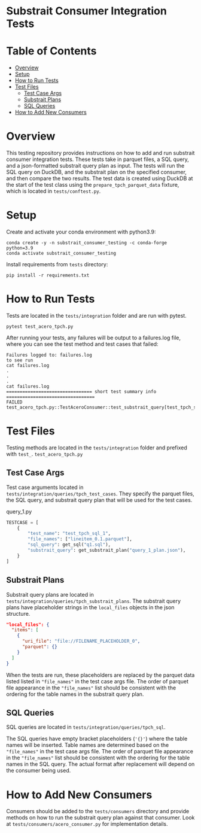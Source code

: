 Substrait Consumer Integration Tests
====================================

Table of Contents
=================
* [Overview](#Overview)
* [Setup](#Setup)
* [How to Run Tests](#How-to-Run-Tests)
* [Test Files](#Test-Files)
  * [Test Case Args](#Test-Case-Args)
  * [Substrait Plans](#Substrait-Plans)
  * [SQL Queries](#SQL-Queries)
* [How to Add New Consumers](#How-to-Add-New-Consumers)

# Overview
This testing repository provides instructions on how to add and run substrait consumer 
integration tests.  These tests take in parquet files, a SQL query, and a json-formatted substrait 
query plan as input.  The tests will run the SQL query on DuckDB, and the substrait plan on the 
specified consumer, and then compare the two results. The test data is created using DuckDB at the 
start of the test class using the `prepare_tpch_parquet_data` fixture, which is located in 
`tests/conftest.py`.

# Setup

Create and activate your conda environment with python3.9:
```commandline
conda create -y -n substrait_consumer_testing -c conda-forge python=3.9
conda activate substrait_consumer_testing
```

Install requirements from `tests` directory:
```commandline
pip install -r requirements.txt
```
# How to Run Tests
Tests are located in the `tests/integration` folder and are run with pytest.
```commandline
pytest test_acero_tpch.py
```

After running your tests, any failures will be output to a failures.log file, where you can see 
the test method and test cases that failed:
```commandline
Failures logged to: failures.log
to see run
cat failures.log
.
.
.
cat failures.log
================================ short test summary info =================================
FAILED test_acero_tpch.py::TestAceroConsumer::test_substrait_query[test_tpch_sql_1]
```


# Test Files
Testing methods are located in the `tests/integration` folder and prefixed with `test_`. 
`test_acero_tpch.py`


## Test Case Args
Test case arguments located in `tests/integration/queries/tpch_test_cases`.  They specify 
the parquet files, the SQL query, and substrait query plan that will be used for the test cases.

query_1.py
```python
TESTCASE = [
    {
        "test_name": "test_tpch_sql_1",
        "file_names": ["lineitem_0.1.parquet"],
        "sql_query": get_sql("q1.sql"),
        "substrait_query": get_substrait_plan("query_1_plan.json"),
    }
]
```
## Substrait Plans
Substrait query plans are located in `tests/integration/queries/tpch_substrait_plans`.
The substrait query plans have placeholder strings in the `local_files` objects in the json 
structure.  
```json
"local_files": {
  "items": [
    {
      "uri_file": "file://FILENAME_PLACEHOLDER_0",
      "parquet": {}
    }
  ]
}
```


When the tests are run, these placeholders are replaced by the parquet data listed 
listed in `"file_names"` in the test case args file. The order of parquet file appearance in the 
`"file_names"` list should be consistent with the ordering for the table names in the substrait 
query plan.

## SQL Queries
SQL queries are located in `tests/integration/queries/tpch_sql`.

The SQL queries have empty bracket placeholders (`'{}'`) where the table names will be inserted. 
Table names are determined based on the `"file_names"` in the test case args file. The order of 
parquet file appearance in the `"file_names"` list should be consistent with the ordering for the 
table names in the SQL query. The actual format after replacement will depend on the consumer being 
used.
 

# How to Add New Consumers
Consumers should be added to the `tests/consumers` directory and provide 
methods on how to run the substrait query plan against that consumer.  Look at 
`tests/consumers/acero_consumer.py` for implementation details.
